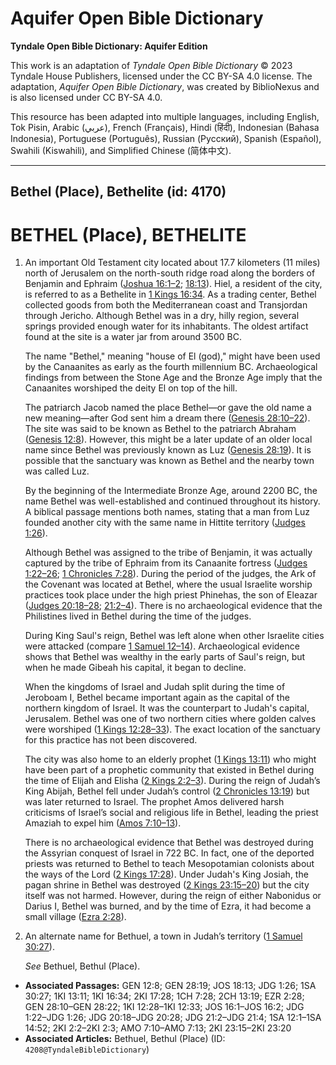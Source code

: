 # Aquifer Open Bible Dictionary

**Tyndale Open Bible Dictionary: Aquifer Edition**

This work is an adaptation of *Tyndale Open Bible Dictionary* © 2023 Tyndale House Publishers, licensed under the CC BY\-SA 4\.0 license. The adaptation, *Aquifer Open Bible Dictionary*, was created by BiblioNexus and is also licensed under CC BY\-SA 4\.0\.

This resource has been adapted into multiple languages, including English, Tok Pisin, Arabic (عربي), French (Français), Hindi (हिंदी), Indonesian (Bahasa Indonesia), Portuguese (Português), Russian (Русский), Spanish (Español), Swahili (Kiswahili), and Simplified Chinese (简体中文).



--------------------------------

## Bethel (Place), Bethelite (id: 4170)

BETHEL (Place), BETHELITE
=========================

1. An important Old Testament city located about 17\.7 kilometers (11 miles) north of Jerusalem on the north\-south ridge road along the borders of Benjamin and Ephraim ([Joshua 16:1](https://ref.ly/Josh16:1-Josh16:2)[–](https://ref.ly/Josh16:1-Josh16:2)[2](https://ref.ly/Josh16:1-Josh16:2); [18:13](https://ref.ly/Josh18:13)). Hiel, a resident of the city, is referred to as a Bethelite in [1 Kings 16:34](https://ref.ly/1Kgs16:34). As a trading center, Bethel collected goods from both the Mediterranean coast and Transjordan through Jericho. Although Bethel was in a dry, hilly region, several springs provided enough water for its inhabitants. The oldest artifact found at the site is a water jar from around 3500 BC.

    The name "Bethel," meaning "house of El (god)," might have been used by the Canaanites as early as the fourth millennium BC. Archaeological findings from between the Stone Age and the Bronze Age imply that the Canaanites worshiped the deity El on top of the hill.

    The patriarch Jacob named the place Bethel—or gave the old name a new meaning—after God sent him a dream there ([Genesis 28:10](https://ref.ly/Gen28:10-Gen28:22)[–](https://ref.ly/Gen28:10-Gen28:22)[22](https://ref.ly/Gen28:10-Gen28:22)). The site was said to be known as Bethel to the patriarch Abraham ([Genesis 12:8](https://ref.ly/Gen12:8)). However, this might be a later update of an older local name since Bethel was previously known as Luz ([Genesis 28:19](https://ref.ly/Gen28:19)). It is possible that the sanctuary was known as Bethel and the nearby town was called Luz.

    By the beginning of the Intermediate Bronze Age, around 2200 BC, the name Bethel was well\-established and continued throughout its history. A biblical passage mentions both names, stating that a man from Luz founded another city with the same name in Hittite territory ([Judges 1:26](https://ref.ly/Judg1:26)).

    Although Bethel was assigned to the tribe of Benjamin, it was actually captured by the tribe of Ephraim from its Canaanite fortress ([Judges 1:22](https://ref.ly/Judg1:22-Judg1:26)[–](https://ref.ly/Judg1:22-Judg1:26)[26](https://ref.ly/Judg1:22-Judg1:26); [1 Chronicles 7:28](https://ref.ly/1Chr7:28)). During the period of the judges, the Ark of the Covenant was located at Bethel, where the usual Israelite worship practices took place under the high priest Phinehas, the son of Eleazar ([Judges 20:18](https://ref.ly/Judg20:18-Judg20:28)[–](https://ref.ly/Judg20:18-Judg20:28)[28](https://ref.ly/Judg20:18-Judg20:28); [21:2](https://ref.ly/Judg21:2-Judg21:4)[–](https://ref.ly/Judg21:2-Judg21:4)[4](https://ref.ly/Judg21:2-Judg21:4)). There is no archaeological evidence that the Philistines lived in Bethel during the time of the judges.

    During King Saul's reign, Bethel was left alone when other Israelite cities were attacked (compare [1 Samuel 12–14](https://ref.ly/1Sam12:1-1Sam14:52)). Archaeological evidence shows that Bethel was wealthy in the early parts of Saul's reign, but when he made Gibeah his capital, it began to decline.

    When the kingdoms of Israel and Judah split during the time of Jeroboam I, Bethel became important again as the capital of the northern kingdom of Israel. It was the counterpart to Judah's capital, Jerusalem. Bethel was one of two northern cities where golden calves were worshiped ([1 Kings 12:28](https://ref.ly/1Kgs12:28-1Kgs12:33)[–](https://ref.ly/1Kgs12:28-1Kgs12:33)[33](https://ref.ly/1Kgs12:28-1Kgs12:33)). The exact location of the sanctuary for this practice has not been discovered.

    The city was also home to an elderly prophet ([1 Kings 13:11](https://ref.ly/1Kgs13:11)) who might have been part of a prophetic community that existed in Bethel during the time of Elijah and Elisha ([2 Kings 2:2](https://ref.ly/2Kgs2:2-2Kgs2:3)[–](https://ref.ly/2Kgs2:2-2Kgs2:3)[3](https://ref.ly/2Kgs2:2-2Kgs2:3)). During the reign of Judah’s King Abijah, Bethel fell under Judah’s control ([2 Chronicles 13:19](https://ref.ly/2Chr13:19)) but was later returned to Israel. The prophet Amos delivered harsh criticisms of Israel’s social and religious life in Bethel, leading the priest Amaziah to expel him ([Amos 7:10](https://ref.ly/Amos7:10-Amos7:13)[–](https://ref.ly/Amos7:10-Amos7:13)[13](https://ref.ly/Amos7:10-Amos7:13)).

    There is no archaeological evidence that Bethel was destroyed during the Assyrian conquest of Israel in 722 BC. In fact, one of the deported priests was returned to Bethel to teach Mesopotamian colonists about the ways of the Lord ([2 Kings 17:28](https://ref.ly/2Kgs17:28)). Under Judah's King Josiah, the pagan shrine in Bethel was destroyed ([2 Kings 23:15](https://ref.ly/2Kgs23:15-2Kgs23:20)[–](https://ref.ly/2Kgs23:15-2Kgs23:20)[20](https://ref.ly/2Kgs23:15-2Kgs23:20)) but the city itself was not harmed. However, during the reign of either Nabonidus or Darius I, Bethel was burned, and by the time of Ezra, it had become a small village ([Ezra 2:28](https://ref.ly/Ezra2:28)).

2. An alternate name for Bethuel, a town in Judah’s territory ([1 Samuel 30:27](https://ref.ly/1Sam30:27)).

    *See* Bethuel, Bethul (Place).

* **Associated Passages:** GEN 12:8; GEN 28:19; JOS 18:13; JDG 1:26; 1SA 30:27; 1KI 13:11; 1KI 16:34; 2KI 17:28; 1CH 7:28; 2CH 13:19; EZR 2:28; GEN 28:10–GEN 28:22; 1KI 12:28–1KI 12:33; JOS 16:1–JOS 16:2; JDG 1:22–JDG 1:26; JDG 20:18–JDG 20:28; JDG 21:2–JDG 21:4; 1SA 12:1–1SA 14:52; 2KI 2:2–2KI 2:3; AMO 7:10–AMO 7:13; 2KI 23:15–2KI 23:20
* **Associated Articles:** Bethuel, Bethul (Place) (ID: `4208@TyndaleBibleDictionary`)

